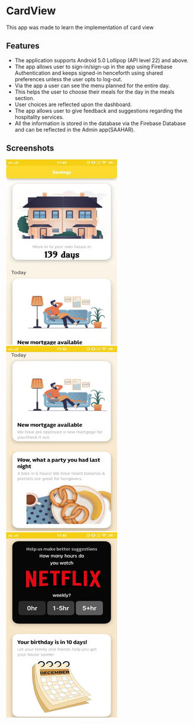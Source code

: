 # CardView

This app was made to learn the implementation of card view 

## Features

* The application supports Android 5.0 Lollipop (API level 22) and above.
* The app allows user to sign-in/sign-up in the app using Firebase Authentication and keeps signed-in henceforth using shared preferences unless the user opts to log-out.
* Via the app a user can see the menu planned for the entire day.
* This helps the user to choose their meals for the day in the meals section.
* User choices are reflected upon the dashboard.
* The app allows user to give feedback and suggestions regarding the hospitality services.
* All the information is stored in the database via the Firebase Database and can be reflected in the Admin app(SAAHAR).

## Screenshots

<img src="https://github.com/sanchi0204/card_view_ui/blob/master/Screenshots/1.jpg" width="300" height="500" /> <img src="https://github.com/sanchi0204/card_view_ui/blob/master/Screenshots/2.jpg" width="300" height="500" /> <img src="https://github.com/sanchi0204/card_view_ui/blob/master/Screenshots/3.jpg" width="300" height="500" />


